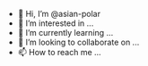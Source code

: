 - 👋 Hi, I’m @asian-polar
- 👀 I’m interested in ...
- 🌱 I’m currently learning ...
- 💞️ I’m looking to collaborate on ...
- 📫 How to reach me ...

<!---
asian-polar/asian-polar is a ✨ special ✨ repository because its `README.md` (this file) appears on your GitHub profile.
You can click the Preview link to take a look at your changes.
--->
